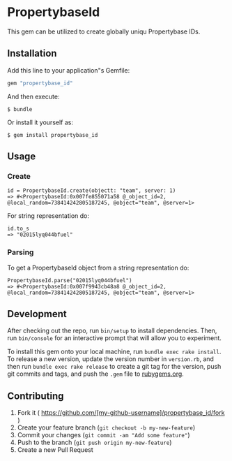 # PropertybaseId

This gem can be utilized to create globally uniqu Propertybase IDs.

## Installation

Add this line to your application"s Gemfile:

```ruby
gem "propertybase_id"
```

And then execute:

    $ bundle

Or install it yourself as:

    $ gem install propertybase_id

## Usage

### Create

    id = PropertybaseId.create(objectt: "team", server: 1)
    => #<PropertybaseId:0x007fe855071a58 @_object_id=2, @local_random=738414242805187245, @object="team", @server=1>

For string representation do:

    id.to_s
    => "02015lyq044bfuel"

### Parsing

To get a PropertybaseId object from a string representation do:

    PropertybaseId.parse("02015lyq044bfuel")
    => #<PropertybaseId:0x007f9943cb48a8 @_object_id=2, @local_random=738414242805187245, @object="team", @server=1>

## Development

After checking out the repo, run `bin/setup` to install dependencies. Then, run `bin/console` for an interactive prompt that will allow you to experiment.

To install this gem onto your local machine, run `bundle exec rake install`. To release a new version, update the version number in `version.rb`, and then run `bundle exec rake release` to create a git tag for the version, push git commits and tags, and push the `.gem` file to [rubygems.org](https://rubygems.org).

## Contributing

1. Fork it ( https://github.com/[my-github-username]/propertybase_id/fork )
2. Create your feature branch (`git checkout -b my-new-feature`)
3. Commit your changes (`git commit -am "Add some feature"`)
4. Push to the branch (`git push origin my-new-feature`)
5. Create a new Pull Request
